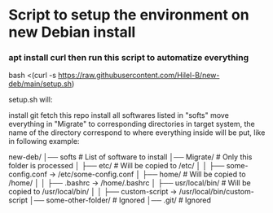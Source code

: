 # Script to setup the environment on new Debian install

### apt install curl then run this script to automatize everything
bash <(curl -s https://raw.githubusercontent.com/Hilel-B/new-deb/main/setup.sh)

setup.sh will:

install git
fetch this repo
install all softwares listed in "softs"
move everything in "Migrate" to corresponding directories in target system, the name of the directory correspond to where everything inside will be put, like in following example:


new-deb/
│── softs                # List of software to install
│── Migrate/             # Only this folder is processed
│   ├── etc/             # Will be copied to /etc/
│   │   ├── some-config.conf → /etc/some-config.conf
│   ├── home/            # Will be copied to /home/
│   │   ├── .bashrc → /home/.bashrc
│   ├── usr/local/bin/   # Will be copied to /usr/local/bin/
│   │   ├── custom-script → /usr/local/bin/custom-script
│── some-other-folder/   # Ignored
│── .git/                # Ignored
